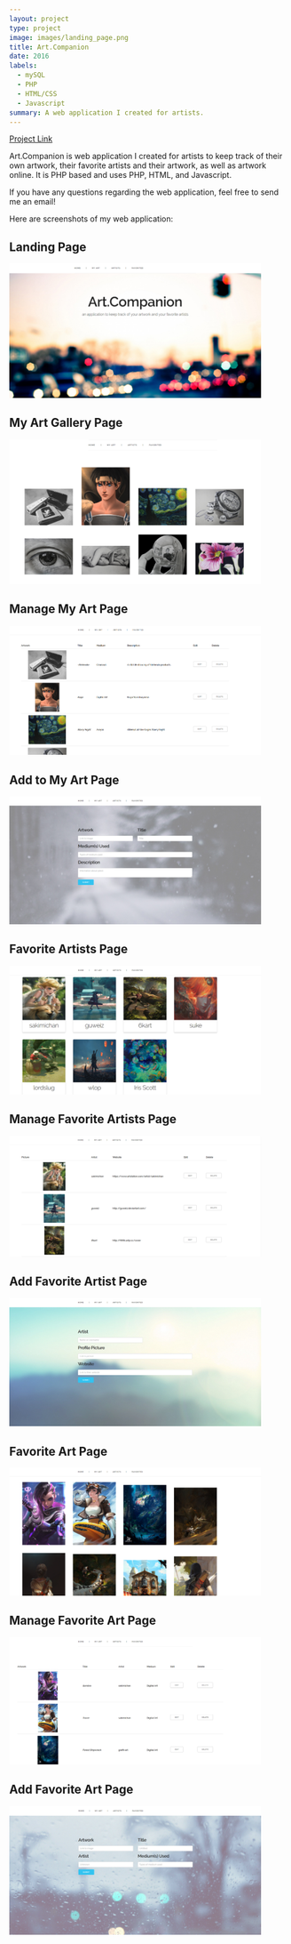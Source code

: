 ```yaml
---
layout: project
type: project
image: images/landing_page.png
title: Art.Companion
date: 2016
labels:
  - mySQL
  - PHP
  - HTML/CSS
  - Javascript
summary: A web application I created for artists.
---
```


[Project Link](https://github.com/gviloria/art.companion)

Art.Companion is web application I created for artists to keep track of their own artwork, their favorite artists and their artwork,
as well as artwork online. It is PHP based and uses PHP, HTML, and Javascript.

If you have any questions regarding the web application, feel free to send me an email!

Here are screenshots of my web application:

## Landing Page
<img src="../images/landing_page.png" style="max-width:90%;">

## My Art Gallery Page
<img src="../images/myart_gallery.png" style="max-width:90%;">

## Manage My Art Page
<img src="../images/myart_manage.png" style="max-width:90%;">

## Add to My Art Page
<img src="../images/myart_add.png" style="max-width:90%;">

## Favorite Artists Page
<img src="../images/favartist.png" style="max-width:90%;">

## Manage Favorite Artists Page
<img src="../images/favartist_manage.png" style="max-width:90%;">

## Add Favorite Artist Page
<img src="../images/addfavartist.png" style="max-width:90%;">

## Favorite Art Page
<img src="../images/favart.png" style="max-width:90%;">

## Manage Favorite Art Page
<img src="../images/favart_manage.png" style="max-width:90%;">

## Add Favorite Art Page
<img src="../images/addfavart.png" style="max-width:90%;">

